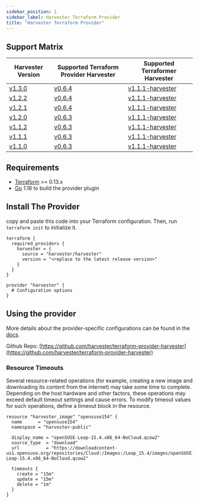 ```yaml
---
sidebar_position: 1
sidebar_label: Harvester Terraform Provider
title: "Harvester Terraform Provider"
---
```


<head>
  <link rel="canonical" href="https://docs.harvesterhci.io/v1.2/terraform/terraform-provider"/>
</head>

## Support Matrix

| Harvester Version                                                    | Supported Terraform Provider Harvester                                                  | Supported Terraformer Harvester                                                            |
|----------------------------------------------------------------------|-----------------------------------------------------------------------------------------| ------------------------------------------------------------------------------------------ |
| [v1.3.0](https://github.com/harvester/harvester/releases/tag/v1.3.0) | [v0.6.4](https://github.com/harvester/terraform-provider-harvester/releases/tag/v0.6.4) | [v1.1.1-harvester](https://github.com/harvester/terraformer/releases/tag/v1.1.1-harvester) |
| [v1.2.2](https://github.com/harvester/harvester/releases/tag/v1.2.2) | [v0.6.4](https://github.com/harvester/terraform-provider-harvester/releases/tag/v0.6.4) | [v1.1.1-harvester](https://github.com/harvester/terraformer/releases/tag/v1.1.1-harvester) |
| [v1.2.1](https://github.com/harvester/harvester/releases/tag/v1.2.1) | [v0.6.4](https://github.com/harvester/terraform-provider-harvester/releases/tag/v0.6.4) | [v1.1.1-harvester](https://github.com/harvester/terraformer/releases/tag/v1.1.1-harvester) |
| [v1.2.0](https://github.com/harvester/harvester/releases/tag/v1.2.0) | [v0.6.3](https://github.com/harvester/terraform-provider-harvester/releases/tag/v0.6.3) | [v1.1.1-harvester](https://github.com/harvester/terraformer/releases/tag/v1.1.1-harvester) |
| [v1.1.2](https://github.com/harvester/harvester/releases/tag/v1.1.2) | [v0.6.3](https://github.com/harvester/terraform-provider-harvester/releases/tag/v0.6.3) | [v1.1.1-harvester](https://github.com/harvester/terraformer/releases/tag/v1.1.1-harvester) |
| [v1.1.1](https://github.com/harvester/harvester/releases/tag/v1.1.1) | [v0.6.3](https://github.com/harvester/terraform-provider-harvester/releases/tag/v0.6.3) | [v1.1.1-harvester](https://github.com/harvester/terraformer/releases/tag/v1.1.1-harvester) |
| [v1.1.0](https://github.com/harvester/harvester/releases/tag/v1.1.0) | [v0.6.3](https://github.com/harvester/terraform-provider-harvester/releases/tag/v0.6.3) | [v1.1.1-harvester](https://github.com/harvester/terraformer/releases/tag/v1.1.1-harvester) |

## Requirements

- [Terraform](https://www.terraform.io/downloads.html) >= 0.13.x
- [Go](https://go.dev/doc/install) 1.18 to build the provider plugin

## Install The Provider

copy and paste this code into your Terraform configuration. Then, run `terraform init` to initialize it.
```hcl
terraform {
  required_providers {
    harvester = {
      source = "harvester/harvester"
      version = "<replace to the latest release version>"
    }
  }
}

provider "harvester" {
  # Configuration options
}
```

## Using the provider

More details about the provider-specific configurations can be found in the [docs](https://registry.terraform.io/providers/harvester/harvester/latest/docs).

Github Repo: [https://github.com/harvester/terraform-provider-harvester](https://github.com/harvester/terraform-provider-harvester)

### Resource Timeouts

Several resource-related operations (for example, creating a new image and
downloading its content from the internet) may take some time to complete.
Depending on the host hardware and other factors, these operations may exceed
default timeout settings and cause errors. To modify timeout values for such
operations, define a timeout block in the resource.

```hcl
resource "harvester_image" "opensuse154" {
  name      = "opensuse154"
  namespace = "harvester-public"

  display_name = "openSUSE-Leap-15.4.x86_64-NoCloud.qcow2"
  source_type  = "download"
  url          = "https://downloadcontent-us1.opensuse.org/repositories/Cloud:/Images:/Leap_15.4/images/openSUSE-Leap-15.4.x86_64-NoCloud.qcow2"

  timeouts {
    create = "15m"
    update = "15m"
    delete = "1m"
  }
}
```
